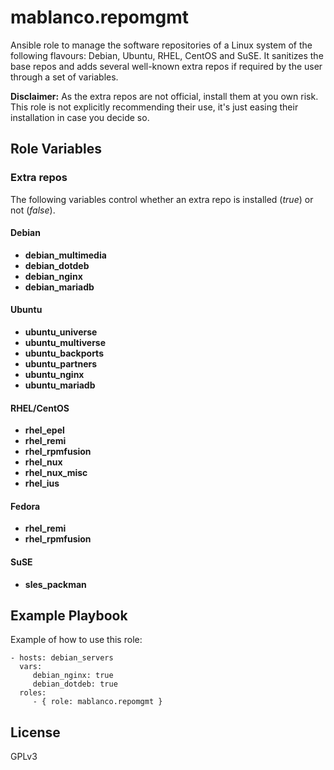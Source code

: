 # mablanco.repomgmt

Ansible role to manage the software repositories of a Linux system of the following flavours: Debian, Ubuntu, RHEL, CentOS and SuSE. It sanitizes the base repos and adds several well-known extra repos if required by the user through a set of variables.

**Disclaimer:** As the extra repos are not official, install them at you own risk. This role is not explicitly recommending their use, it's just easing their installation in case you decide so.

## Role Variables

### Extra repos
The following variables control whether an extra repo is installed (*true*) or not (*false*).

#### Debian
- **debian_multimedia**
- **debian_dotdeb**
- **debian_nginx**
- **debian_mariadb**

#### Ubuntu
- **ubuntu_universe**
- **ubuntu_multiverse**
- **ubuntu_backports**
- **ubuntu_partners**
- **ubuntu_nginx**
- **ubuntu_mariadb**

#### RHEL/CentOS
- **rhel_epel**
- **rhel_remi**
- **rhel_rpmfusion**
- **rhel_nux**
- **rhel_nux_misc**
- **rhel_ius**

#### Fedora
- **rhel_remi**
- **rhel_rpmfusion**

#### SuSE
- **sles_packman**

## Example Playbook

Example of how to use this role:

    - hosts: debian_servers
      vars:
         debian_nginx: true
         debian_dotdeb: true
      roles:
         - { role: mablanco.repomgmt }

## License

GPLv3
